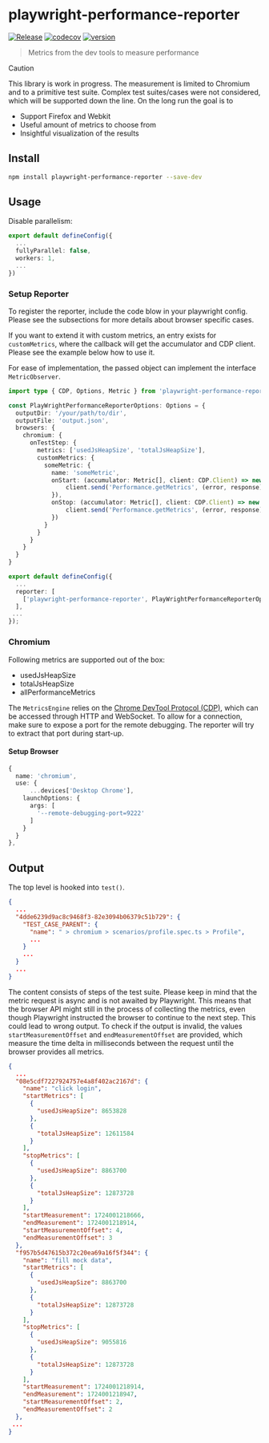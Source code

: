 # playwright-performance-reporter
[![Release](https://github.com/ntrotner/playwright-performance-reporter/actions/workflows/release.yml/badge.svg)](https://github.com/ntrotner/playwright-performance-reporter/actions/workflows/release.yml)
[![codecov](https://codecov.io/github/ntrotner/playwright-performance-reporter/graph/badge.svg?token=3UGRT92UT9)](https://codecov.io/github/ntrotner/playwright-performance-reporter)
[![version](https://img.shields.io/npm/v/playwright-performance-reporter.svg?style=flat-square)](https://www.npmjs.com/package/playwright-performance-reporter)

> Metrics from the dev tools to measure performance

> [!CAUTION]
> This library is work in progress. The measurement is limited to Chromium and to a primitive test suite.
> Complex test suites/cases were not considered, which will be supported down the line.
> On the long run the goal is to
> - Support Firefox and Webkit
> - Useful amount of metrics to choose from
> - Insightful visualization of the results

## Install

```bash
npm install playwright-performance-reporter --save-dev
```

## Usage

Disable parallelism:
```ts
export default defineConfig({
  ...
  fullyParallel: false,
  workers: 1,
  ...
})
```


### Setup Reporter
To register the reporter, include the code blow in your playwright config.
Please see the subsections for more details about browser specific cases.

If you want to extend it with custom metrics, an entry exists for `customMetrics`, where the callback will get
the accumulator and CDP client. Please see the example below how to use it.

For ease of implementation, the passed object can implement the interface `MetricObserver`.

```ts
import type { CDP, Options, Metric } from 'playwright-performance-reporter';

const PlayWrightPerformanceReporterOptions: Options = {
  outputDir: '/your/path/to/dir',
  outputFile: 'output.json',
  browsers: {
    chromium: {
      onTestStep: {
        metrics: ['usedJsHeapSize', 'totalJsHeapSize'],
        customMetrics: {
          someMetric: {
            name: 'someMetric',
            onStart: (accumulator: Metric[], client: CDP.Client) => new Promise(resolve => {
                client.send('Performance.getMetrics', (error, response) => { accumulator.push(response); resolve(); });
            }),
            onStop: (accumulator: Metric[], client: CDP.Client) => new Promise(resolve => {
                client.send('Performance.getMetrics', (error, response) => { accumulator.push(response); resolve(); });
            })
          }
        }
      }
    }
  }
}

export default defineConfig({
  ...
  reporter: [
    ['playwright-performance-reporter', PlayWrightPerformanceReporterOptions]
  ],
 ...
});
```


### Chromium

Following metrics are supported out of the box:
- usedJsHeapSize
- totalJsHeapSize
- allPerformanceMetrics

The `MetricsEngine` relies on the [Chrome DevTool Protocol (CDP)](https://chromedevtools.github.io/devtools-protocol/),
which can be accessed through HTTP and WebSocket. To allow for a connection, make sure to expose a port for the remote debugging.
The reporter will try to extract that port during start-up.

#### Setup Browser
```ts
{
  name: 'chromium',
  use: {
      ...devices['Desktop Chrome'],
    launchOptions: {
      args: [
        '--remote-debugging-port=9222'
      ]
    }
  }
},
```

## Output

The top level is hooked into `test()`.


```json
{
  ...
  "4dde6239d9ac8c9468f3-82e3094b06379c51b729": {
    "TEST_CASE_PARENT": {
      "name": " > chromium > scenarios/profile.spec.ts > Profile",
      ...
    }
    ...
  }
  ...
}
```

The content consists of steps of the test suite.
Please keep in mind that the metric request is async and is not awaited by
Playwright. This means that the browser API might still in the process of collecting the metrics,
even though Playwright instructed the browser to continue to the next step. This could lead to wrong output.
To check if the output is invalid, the values `startMeasurementOffset` and `endMeasurementOffset` are provided, which measure
the time delta in milliseconds between the request until the browser provides all metrics.

```json
{
  ...
  "08e5cdf7227924757e4a8f402ac2167d": {
    "name": "click login",
    "startMetrics": [
      {
        "usedJsHeapSize": 8653828
      },
      {
        "totalJsHeapSize": 12611584
      }
    ],
    "stopMetrics": [
      {
        "usedJsHeapSize": 8863700
      },
      {
        "totalJsHeapSize": 12873728
      }
    ],
    "startMeasurement": 1724001218666,
    "endMeasurement": 1724001218914,
    "startMeasurementOffset": 4,
    "endMeasurementOffset": 3
  },
  "f957b5d47615b372c20ea69a16f5f344": {
    "name": "fill mock data",
    "startMetrics": [
      {
        "usedJsHeapSize": 8863700
      },
      {
        "totalJsHeapSize": 12873728
      }
    ],
    "stopMetrics": [
      {
        "usedJsHeapSize": 9055816
      },
      {
        "totalJsHeapSize": 12873728
      }
    ],
    "startMeasurement": 1724001218914,
    "endMeasurement": 1724001218947,
    "startMeasurementOffset": 2,
    "endMeasurementOffset": 2
  },
 ...
}
```
